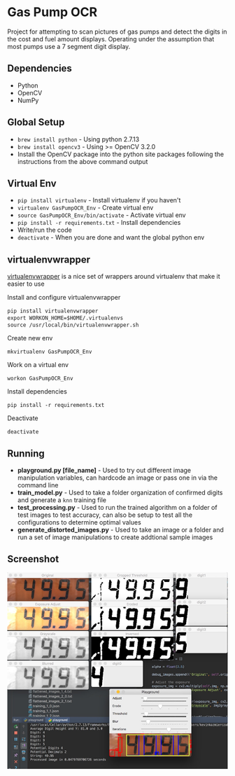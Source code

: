 # Gas Pump OCR

Project for attempting to scan pictures of gas pumps and detect the digits in the cost and fuel amount displays. Operating under the assumption that most pumps use a 7 segment digit display.

## Dependencies

* Python
* OpenCV
* NumPy

## Global Setup

* `brew install python` - Using python 2.7.13
* `brew install opencv3` - Using >= OpenCV 3.2.0
* Install the OpenCV package into the python site packages following the instructions from the above command output

## Virtual Env

* `pip install virtualenv` - Install virtualenv if you haven't
* `virtualenv GasPumpOCR_Env` - Create virtual env
* `source GasPumpOCR_Env/bin/activate` - Activate virtual env
* `pip install -r requirements.txt` - Install dependencies
* Write/run the code
* `deactivate` - When you are done and want the global python env

## virtualenvwrapper

[virtualenvwrapper](https://virtualenvwrapper.readthedocs.io/en/latest/index.html) is a nice set of wrappers around virtualenv that make it easier to use

Install and configure virtualenvwrapper

```
pip install virtualenvwrapper
export WORKON_HOME=$HOME/.virtualenvs
source /usr/local/bin/virtualenvwrapper.sh
```

Create new env

```
mkvirtualenv GasPumpOCR_Env
```

Work on a virtual env

```
workon GasPumpOCR_Env
```

Install dependencies

```
pip install -r requirements.txt
```

Deactivate

```
deactivate
```

## Running

* **playground.py [file_name]** - Used to try out different image manipulation variables, can hardcode an image or pass one in via the command line
* **train_model.py** - Used to take a folder organization of confirmed digits and generate a `knn` training file
* **test_processing.py** - Used to run the trained algorithm on a folder of test images to test accuracy, can also be setup to test all the configurations to determine optimal values
* **generate_distorted_images.py** - Used to take an image or a folder and run a set of image manipulations to create addtional sample images

## Screenshot
![Playground Screenshot](screenshots/playground.jpg)
